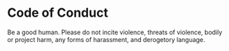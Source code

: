 # Code of Conduct
Be a good human. Please do not incite violence, threats of violence, bodily or project harm, any forms of harassment, and derogetory language. 
